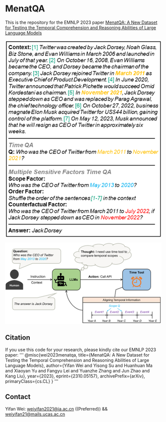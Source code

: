 # MenatQA
This is the repository for the EMNLP 2023 paper [MenatQA: A New Dataset for Testing the Temporal Comprehension and Reasoning Abilities of Large Language Models](https://arxiv.org/pdf/2310.05157.pdf)

![Image text](https://github.com/weiyifan1023/MenatQA/blob/main/time_example.png)


![Image text](https://github.com/weiyifan1023/MenatQA/blob/main/time%20tool.png)

## Citation
If you use this code for your research, please kindly cite our EMNLP 2023 paper:
'''
@misc{wei2023menatqa,
      title={MenatQA: A New Dataset for Testing the Temporal Comprehension and Reasoning Abilities of Large Language Models}, 
      author={Yifan Wei and Yisong Su and Huanhuan Ma and Xiaoyan Yu and Fangyu Lei and Yuanzhe Zhang and Jun Zhao and Kang Liu},
      year={2023},
      eprint={2310.05157},
      archivePrefix={arXiv},
      primaryClass={cs.CL}
}
'''

## Contact

Yifan Wei: weiyifan2021@ia.ac.cn ((Preferred))  &&  weiyifan21@mails.ucas.ac.cn 
